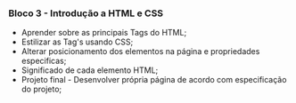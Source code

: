 ### Bloco 3 - Introdução a HTML e CSS

- Aprender sobre as principais Tags do HTML;
- Estilizar as Tag's usando CSS;
- Alterar posicionamento dos elementos na página e propriedades especificas;
- Significado de cada elemento HTML;
- Projeto final - Desenvolver própria página de acordo com especificação do projeto;